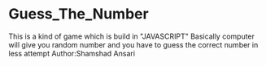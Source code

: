 # Guess_The_Number
This is a kind of game which is build in "JAVASCRIPT" Basically computer will give you random number and you have to guess the correct number in less attempt
Author:Shamshad Ansari
